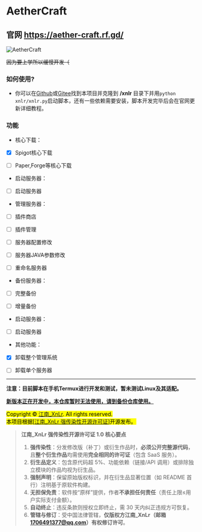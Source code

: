 # AetherCraft
## 官网 https://aether-craft.rf.gd/
![AetherCraft](https://aether-craft.rf.gd/aethercraft.png "AetherCraft")   

~~因为要上学所以缓慢开发（~~

### 如何使用?   
- 你可以在<a href=https://github.com/jiangnan-qwq/aethercraft>Github</a>或<a href=https://gitee.com/jiangnan-qwq/aethercraft>Gitee</a>找到本项目并克隆到 **/xnlr** 目录下并用`python xnlr/xnlr.py`启动脚本，还有一些依赖需要安装，脚本开发完毕后会在官网更新详细教程。

### 功能    
- 核心下载：   
- [x] Spigot核心下载   
- [ ] Paper,Forge等核心下载   


- 启动服务器：   
- [ ] 启动服务器   


- 管理服务器：   
- [ ] 插件商店   
- [ ] 插件管理   
- [ ] 服务器配置修改   
- [ ] 服务器JAVA参数修改   
- [ ] 重命名服务器   


- 备份服务器：   
- [ ] 完整备份   
- [ ] 增量备份   


- 启动服务器：   
- [ ] 启动服务器   


- 其他功能：   
- [x] 卸载整个管理系统   
- [ ] 卸载单个服务器   


***

**注意：目前脚本在手机Termux进行开发和测试，暂未测试Linux及其适配。**

**<u>新版本正在开发中，本仓库暂时无法使用，请到<a href=https://github.com/jiangnan-qwq/acbackup>备份仓库</a>使用。</u>**

<mark>Copyright © <a href=https://github.com/jiangnan-qwq>江南_XnLr</a>. All rights reserved.   
本项目根据[[江南_XnLr 强传染性开源许可证](https://github.com/jiangnan-qwq/aethercraft/LICENSE "江南_XnLr强传染性开源许可证1.0版是由江南_XnLr（邮箱1706491377@qq.com）创建的强传染性开源协议，允许免费使用、修改和分发软件及其衍生作品，但要求任何分发补丁或衍生品时必须公开完整源代码、永久保留原始版权声明、在显著位置标明原始软件来源，并使衍生作品整体遵循完全相同的许可条款；其传染性覆盖包含超5%原代码或存在功能依赖的作品，且明确排除云服务（SaaS）的例外；许可不含任何担保，责任上限为用户支付金额，违约将自动终止授权，受中国法律管辖且仅版权方可修订条款。")]开源发布。</mark>

>**江南_XnLr 强传染性开源许可证 1.0 核心要点**  
>1. **强传染性**：分发修改版（补丁）或衍生作品时，**必须公开完整源代码**，且**整个衍生作品**均需使用**完全相同的许可证**（包含 SaaS 服务）。  
>2. **衍生品定义**：包含原代码超 5%、功能依赖（链接/API 调用）或排除独立模块的作品均视为衍生品。  
>3. **强制声明**：保留原始版权标识，并在衍生品显著位置（如 README 首行）注明基于原软件构建。  
>4. **无担保免责**：软件按“原样”提供，作者**不承担任何责任**（责任上限≤用户实际支付金额）。  
>5. **自动终止**：违反条款则授权立即终止，需 30 天内纠正违规方可恢复。  
>6. **管辖与修订**：受中国法律管辖，**仅版权方江南_XnLr（邮箱 1706491377@qq.com）有权修订许可**。  